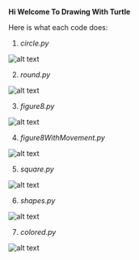 <b>Hi Welcome To Drawing With Turtle</b>

Here is what each code does:
1) _circle.py_

![alt text](./circles.png?raw=true)

2) _round.py_

![alt text](./round.png?raw=true)

3) _figure8.py_

![alt text](./figure8.png?raw=true)

4) _figure8WithMovement.py_

![alt text](./figure8W.png?raw=true)

5) _square.py_

![alt text](./square.png?raw=true)

6) _shapes.py_

![alt text](./shapes.png?raw=true)

7) _colored.py_

![alt text](./colored.png?raw=true)
